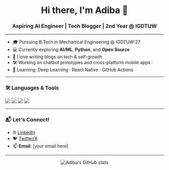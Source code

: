 <h1 align="center">Hi there, I'm Adiba 🌸</h1>
<h3 align="center">Aspiring AI Engineer | Tech Blogger | 2nd Year @ IGDTUW</h3>

---

- 🎓 Pursuing B.Tech in Mechanical Engineering @ IGDTUW'27  
- 💻 Currently exploring **AI/ML**, **Python**, and **Open Source**  
- 📝 I love writing blogs on tech & self-growth  
- 🛠️ Working on chatbot prototypes and cross-platform mobile apps  
- 🌱 Learning: Deep Learning · React Native · GitHub Actions

---

### 🛠️ Languages & Tools
<p align="left">
  <img src="https://img.shields.io/badge/Python-3776AB?style=for-the-badge&logo=python&logoColor=white"/>
  <img src="https://img.shields.io/badge/C++-00599C?style=for-the-badge&logo=cplusplus&logoColor=white"/>
  <img src="https://img.shields.io/badge/Figma-F24E1E?style=for-the-badge&logo=figma&logoColor=white"/>
  <img src="https://img.shields.io/badge/VSCode-007ACC?style=for-the-badge&logo=visual-studio-code&logoColor=white"/>
</p>

---

### 📬 Let's Connect!
- 🌐 [LinkedIn](https://www.linkedin.com/in/sanvi-rathore-75611a289)
- 🐦 [Twitter/X](https://x.com/sanvi280304)
- 📫 **Email**: [your email here]

---

<p align="center">
  <img src="https://github-readme-stats.vercel.app/api?username=yourusername&show_icons=true&theme=radical" alt="Adiba's GitHub stats"/>
</p>
